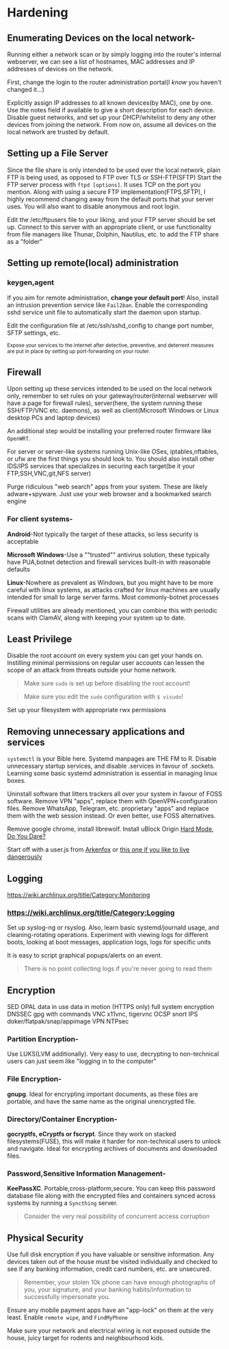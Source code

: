 # Hardening

## Enumerating Devices on the local network-

Running either a network scan or by simply logging into the router's internal webserver, we can see a list of hostnames, MAC addresses and IP addresses of devices on the network.

First, change the login to the router administration portal(I _know_ you haven't changed it...)

Explicitly assign IP addresses to all known devices(by MAC), one by one. Use the notes field if available to give a short description for each device. Disable guest networks, and set up your DHCP/whitelist to deny any other devices from joining the network.
From now on, assume all devices on the local network are trusted by default.

## Setting up a File Server

Since the file share is only intended to be used over the local network, plain FTP is being used, as opposed to FTP over TLS or SSH-FTP(SFTP)
Start the FTP server process with `ftpd [options]`. It uses TCP on the port you mention. Along with using a secure FTP implementation(FTPS,SFTP), I highly recommend changing away from the default ports that your server uses. You will also want to disable anonymous and root login.

Edit the /etc/ftpusers file to your liking, and your FTP server should be set up. Connect to this server with an appropriate client, or use functionality from file managers like Thunar, Dolphin, Nautilus, etc. to add the FTP share as a "folder"

## Setting up remote(local) administration

### keygen,agent
If you aim for remote administration, **change your default port**! Also, install an intrusion prevention service like `Fail2ban`. Enable the corresponding sshd service unit file to automatically start the daemon upon startup.

Edit the configuration file at /etc/ssh/sshd_config to change port number, SFTP settings, etc.

<sub>Expose your services to the internet after detective, preventive, and deterrent measures are put in place by setting up port-forwarding on your router.</sub>

## Firewall

Upon setting up these services intended to be used on the local network only, remember to set rules on your gateway/router(internal webserver will have a page for firewall rules), server(here, the system running these SSH/FTP/VNC etc. daemons), as well as client(Microsoft Windows or Linux desktop PCs and laptop devices)

An additional step would be installing your preferred router firmware like `OpenWRT`.

For server or server-like systems running Unix-like OSes, iptables,nftables, or ufw are the first things you should look to. You should also install other IDS/IPS services that specializes in securing each target(be it your FTP,SSH,VNC,git,NFS server)

Purge ridiculous "web search" apps from your system. These are likely adware+spyware. Just use your web browser and a bookmarked search engine

### For client systems-

**Android**-Not typically the target of these attacks, so less security is acceptable

**Microsoft Windows**-Use a ""trusted"" antivirus solution, these typically have PUA,botnet detection and firewall services built-in with reasonable defaults

**Linux**-Nowhere as prevalent as Windows, but you might have to be more careful with linux systems, as attacks crafted for linux machines are usually intended for small to large server farms. Most commonly-botnet processes

Firewall utilities are already mentioned, you can combine this with periodic scans with ClamAV, along with keeping your system up to date.

## Least Privilege

Disable the root account on every system you can get your hands on. Instilling minimal permissions on regular user accounts can lessen the scope of an attack from threats outside your home network.

> Make sure `sudo` is set up before disabling the root account!

> Make sure you edit the `sudo` configuration with `$ visudo`!

Set up your filesystem with appropriate rwx permissions

## Removing unnecessary applications and services

`systemctl` is your Bible here. Systemd manpages are THE FM to R. Disable unnecessary startup services, and disable .services in favour of .sockets. Learning some basic systemd administration is essential in managing linux boxes.

Uninstall software that litters trackers all over your system in favour of FOSS software. Remove VPN "apps", replace them with OpenVPN+configuration files. Remove WhatsApp, Telegram, etc. proprietary "apps" and replace them with the web session instead. Or even better, use FOSS alternatives.

Remove google chrome, install librewolf. Install uBlock Origin [Hard Mode, Do You Dare?](https://github.com/gorhill/uBlock/wiki/Blocking-mode:-hard-mode)

Start off with a user.js from [Arkenfox](https://github.com/arkenfox/user.js/) or [this one if you like to live dangerously](https://github.com/pyllyukko/user.js/)

## Logging
https://wiki.archlinux.org/title/Category:Monitoring
### https://wiki.archlinux.org/title/Category:Logging
Set up syslog-ng or rsyslog.
Also, learn basic systemd/journald usage, and cleaning-rotating operations. Experiment with viewing logs for different boots, looking at boot messages, application logs, logs for specific units

It is easy to script graphical popups/alerts on an event.

> There is no point collecting logs if you're never going to read them

## Encryption

SED
OPAL
data in use
data in motion (HTTPS only)
full system encryption
DNSSEC
gpg with commands
VNC x11vnc, tigervnc
OCSP
snort IPS
doker/flatpak/snap/appimage
VPN
NTPsec

### Partition Encryption-

Use LUKS(LVM additionally). Very easy to use, decrypting to non-technical users can just seem like "logging in to the computer"

### File Encryption-

**gnupg**. Ideal for encrypting important documents, as these files are portable, and have the same name as the original unencrypted file.

### Directory/Container Encryption-

**gocryptfs, eCryptfs or fscrypt**. Since they work on stacked filesystems(FUSE), this will make it harder for non-technical users to unlock and navigate.
Ideal for encrypting archives of documents and downloaded files.

### Password,Sensitive Information Management-

**KeePassXC**. Portable,cross-platform,secure. You can keep this password database file along with the encrypted files and containers synced across systems by running a `Syncthing` server.

> Consider the very real possibility of concurrent access corruption

## Physical Security

Use full disk encryption if you have valuable or sensitive information. Any devices taken out of the house must be visited individually and checked to see if any banking information, credit card numbers, etc. are unsecured.

> Remember, your stolen 10k phone can have enough photographs of you, your signature, and your banking habits/information to successfully impersonate you.

Ensure any mobile payment apps have an "app-lock" on them at the very least. Enable `remote wipe`, and `FindMyPhone`

Make sure your network and electrical wiring is not exposed outside the house, juicy target for rodents and neighbourhood kids.
